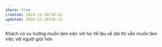 ```yaml
---
share: true
created: 2024-12-26T20:12
updated: 2024-12-26T20:13
---
```

Khách có xu hướng muốn làm việc với họ
Về lâu về dài thì vẫn muốn làm việc với người giỏi hơn